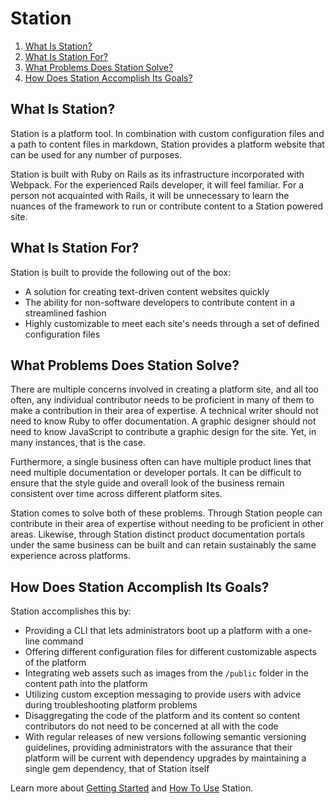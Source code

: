<h1 id="station">Station</h1>

<ol>
  <li><a href="#what-is-station">What Is Station?</a></li>
  <li><a href="#what-is-station-for">What Is Station For?</a></li>
  <li><a href="#what-problems-does-station-solve">What Problems Does Station Solve?</a></li>
  <li><a href="#how-does-station-accomplish-its-goals">How Does Station Accomplish Its Goals?</a></li>
</ol>

<h2 id="what-is-station-">What Is Station?</h2>

<p>
  Station is a platform tool. In combination with custom configuration files and a path to content files in markdown, 
  Station provides a platform website that can be used for any number of purposes.
</p>

<p>
  Station is built with Ruby on Rails as its infrastructure incorporated with Webpack. For the experienced Rails developer, 
  it will feel familiar. For a person not acquainted with Rails, it will be unnecessary to learn the nuances of the framework 
  to run or contribute content to a Station powered site.
</p>

<h2 id="what-is-station-for-">What Is Station For?</h2>

<p>
  Station is built to provide the following out of the box:
</p>

<ul>
  <li>A solution for creating text-driven content websites quickly</li>
  <li>The ability for non-software developers to contribute content in a streamlined fashion</li>
  <li>Highly customizable to meet each site&#39;s needs through a set of defined configuration files</li>
</ul>

<h2 id="what-problems-does-station-solve-">What Problems Does Station Solve?</h2>

<p>
  There are multiple concerns involved in creating a platform site, and all too often, any individual contributor needs 
  to be proficient in many of them to make a contribution in their area of expertise. A technical writer should not need 
  to know Ruby to offer documentation. A graphic designer should not need to know JavaScript to contribute a graphic design 
  for the site. Yet, in many instances, that is the case.
</p>

<p>
  Furthermore, a single business often can have multiple product lines that need multiple documentation or developer portals. 
  It can be difficult to ensure that the style guide and overall look of the business remain consistent over time across 
  different platform sites.
</p>

<p>
  Station comes to solve both of these problems. Through Station people can contribute in their area of expertise without 
  needing to be proficient in other areas. Likewise, through Station distinct product documentation portals under the same 
  business can be built and can retain sustainably the same experience across platforms.
</p>

<h2 id="how-does-station-accomplish-its-goals-">How Does Station Accomplish Its Goals?</h2>

<p>Station accomplishes this by:</p>

<ul>
  <li>Providing a CLI that lets administrators boot up a platform with a one-line command</li>
  <li>Offering different configuration files for different customizable aspects of the platform</li>
  <li>Integrating web assets such as images from the <code>/public</code> folder in the content path into the platform</li>
  <li>Utilizing custom exception messaging to provide users with advice during troubleshooting platform problems</li>
  <li>Disaggregating the code of the platform and its content so content contributors do not need to be concerned at all with the code</li>
  <li>With regular releases of new versions following semantic versioning guidelines, providing administrators with the assurance that their platform will be current with dependency upgrades by maintaining a single gem dependency, that of Station itself</li>
</ul>

<p>
  Learn more about <a href="/station/docs/Getting-Started">Getting Started</a> 
  and <a href="/station/docs/How-To-Use">How To Use</a> Station.
</p>
